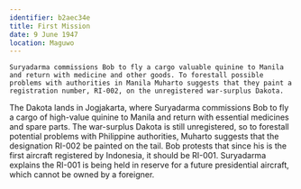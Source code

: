```yaml
---
identifier: b2aec34e
title: First Mission
date: 9 June 1947 
location: Maguwo
---
```


``` synopsis
Suryadarma commissions Bob to fly a cargo valuable quinine to Manila and return with medicine and other goods. To forestall possible problems with authorities in Manila Muharto suggests that they paint a registration number, RI-002, on the unregistered war-surplus Dakota. 
```

The Dakota lands in Jogjakarta, where Suryadarma commissions Bob to fly
a cargo of high-value quinine to Manila and return with essential
medicines and spare parts. The war-surplus Dakota is still unregistered,
so to forestall potential problems with Philippine authorities, Muharto
suggests that the designation RI-002 be painted on the tail. Bob
protests that since his is the first aircraft registered by Indonesia,
it should be RI-001. Suryadarma explains the RI-001 is being held in
reserve for a future presidential aircraft, which cannot be owned by a
foreigner.
